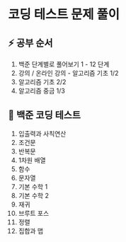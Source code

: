 # 코딩 테스트 문제 풀이
## ⚡️ 공부 순서
1. 백준 단계별로 풀어보기 1 - 12 단계
1. 강의 / 온라인 강의 - 알고리즘 기초 1/2
1. 알고리즘 기초 2/2
1. 알고리즘 중금 1/3

## 💎 백준 코딩 테스트
1. 입출력과 사칙연산
1. 조건문
1. 반복문
1. 1차원 배열
1. 함수
1. 문자열
1. 기본 수학 1
1. 기본 수학 2
1. 재귀
1. 브루트 포스
1. 정렬
1. 집합과 맵
